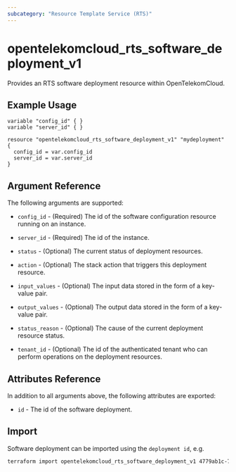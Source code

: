 ```yaml
---
subcategory: "Resource Template Service (RTS)"
---
```


# opentelekomcloud_rts_software_deployment_v1

Provides an RTS software deployment resource within OpenTelekomCloud.

## Example Usage

```hcl
variable "config_id" { }
variable "server_id" { }

resource "opentelekomcloud_rts_software_deployment_v1" "mydeployment" {
  config_id = var.config_id
  server_id = var.server_id
}
```

## Argument Reference

The following arguments are supported:

* `config_id` - (Required) The id of the software configuration resource running on an instance.

* `server_id` - (Required) The id of the instance.

* `status` - (Optional) The current status of deployment resources.

* `action` - (Optional) The stack action that triggers this deployment resource.

* `input_values` - (Optional) The input data stored in the form of a key-value pair.

* `output_values` - (Optional) The output data stored in the form of a key-value pair.

* `status_reason` - (Optional) The cause of the current deployment resource status.

* `tenant_id` - (Optional) The id of the authenticated tenant who can perform operations on the deployment resources.

## Attributes Reference

In addition to all arguments above, the following attributes are exported:

* `id` - The id of the software deployment.

## Import

Software deployment can be imported using the `deployment id`, e.g.

```sh
terraform import opentelekomcloud_rts_software_deployment_v1 4779ab1c-7c1a-44b1-a02e-93dfc361b32d
```

